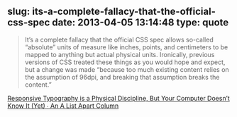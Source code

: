 slug: its-a-complete-fallacy-that-the-official-css-spec
date: 2013-04-05 13:14:48
type: quote
---

> It’s a complete fallacy that the official CSS spec allows so-called “absolute” units of measure like inches, points, and centimeters to be mapped to anything but actual physical units. Ironically, previous versions of CSS treated these things as you would hope and expect, but a change was made “because too much existing content relies on the assumption of 96dpi, and breaking that assumption breaks the content.”

[Responsive Typography is a Physical Discipline, But Your Computer Doesn’t Know It (Yet) ∙ An A List Apart Column](http://alistapart.com/column/responsive-typography-is-a-physical-discipline)
